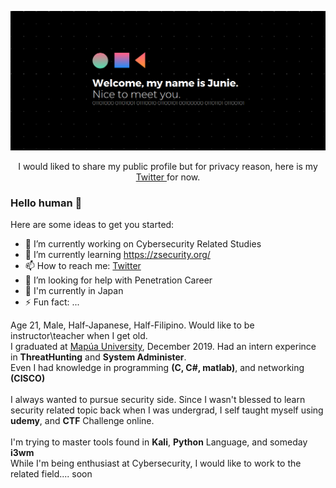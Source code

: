 <!--
Since you've care enought to look at this page, please msg me on twitter.
-->
<p align="center">
  <img ahref="https://github.com/s4lm0n-m4k1?tab=repositories" src="https://github.com/s4lm0n-m4k1/s4lm0n-m4k1/blob/master/Resource/readme.png">
</p>
<p align="center">
  I would liked to share my public profile but for privacy reason, here is my
  <a href="https://twitter.com/yaboknuj">Twitter </a> 
  for now.
</p>

### Hello human 👋

Here are some ideas to get you started:

- 🔭 I’m currently working on Cybersecurity Related Studies
- 🌱 I’m currently learning https://zsecurity.org/
- 📫 How to reach me: [Twitter](https://twitter.com/yaboknuj)
- 🤔 I’m looking for help with Penetration Career
- 💬 I'm currently in Japan
- ⚡ Fun fact: ...

Age 21, Male, Half-Japanese, Half-Filipino. Would like to be instructor\teacher when I get old.
\
I graduated at [Mapúa University](https://www.mapua.edu.ph/), December 2019. Had an intern experince in **ThreatHunting** and **System Administer**. \
Even I had knowledge in programming **(C, C#, matlab)**, and networking **(CISCO)** \
\
I always wanted to pursue security side. Since I wasn't blessed to learn security related topic back when I was undergrad, I self taught myself using **udemy**, and **CTF** Challenge online. \
\
I'm trying to master tools found in **Kali**, **Python** Language, and someday **i3wm** \
While I'm being enthusiast at Cybersecurity, I would like to work to the related field.... soon 
